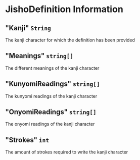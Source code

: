 # JishoDefinition Information

## "Kanji" `String`

The kanji character for which the definition has been provided

## "Meanings" `string[]`

The different meanings of the kanji character

## "KunyomiReadings" `string[]`

The kunyomi readings of the kanji character

## "OnyomiReadings" `string[]`

The onyomi readings of the kanji character

## "Strokes" `int`

The amount of strokes required to write the kanji character
